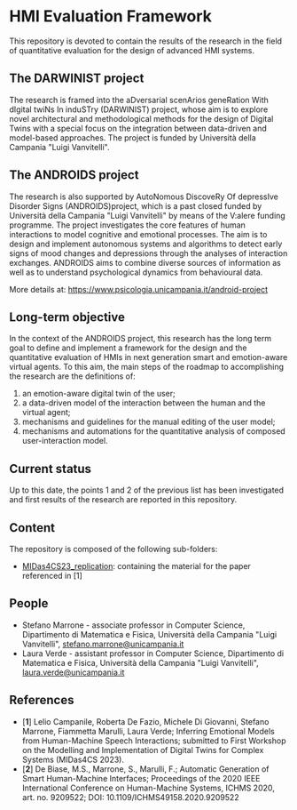 # HMI Evaluation Framework
This repository is devoted to contain the results of the research in the field of quantitative evaluation for the design of advanced HMI systems.

## The DARWINIST project
The research is framed into the aDversarial scenArios geneRation With dIgital twiNs In induSTry (DARWINIST) project, whose aim is to explore novel architectural and methodological methods for the design of Digital Twins with a special focus on the integration between data-driven and model-based approaches. The project is funded by Università della Campania "Luigi Vanvitelli".

## The ANDROIDS project
The research is also supported by AutoNomous DiscoveRy Of depressIve Disorder Signs (ANDROIDS)project, which is a past closed funded by Università della Campania "Luigi Vanvitelli" by means of the V:alere funding programme. The project investigates the core features of human interactions to model cognitive and emotional processes. The aim is to design and implement autonomous systems and algorithms to detect early signs of mood changes and depressions through the analyses of interaction exchanges. ANDROIDS aims to combine diverse sources of information as well as to understand psychological dynamics from behavioural data. 

More details at: https://www.psicologia.unicampania.it/android-project

## Long-term objective
In the context of the ANDROIDS project, this research has the long term goal to define and implement a framework for the design and the quantitative evaluation of HMIs in next generation smart and emotion-aware virtual agents. To this aim, the main steps of the roadmap to accomplishing the research are the definitions of:
1. an emotion-aware digital twin of the user; 
2. a data-driven model of the interaction between the human and the virtual agent;
3. mechanisms and guidelines for the manual editing of the user model;
4. mechanisms and automations for the quantitative analysis of composed user-interaction model.

## Current status
Up to this date, the points 1 and 2 of the previous list has been investigated and first results of the research are reported in this repository.

## Content
The repository is composed of the following sub-folders:
* [MIDas4CS23_replication](/MIDas4CS23_replication/readme.md): containing the material for the paper referenced in [1]

## People
* Stefano Marrone - associate professor in Computer Science, Dipartimento di Matematica e Fisica, Università della Campania "Luigi Vanvitelli", stefano.marrone@unicampania.it
* Laura Verde - assistant professor in Computer Science, Dipartimento di Matematica e Fisica, Università della Campania "Luigi Vanvitelli", laura.verde@unicampania.it

## References
* [**1**] Lelio Campanile, Roberta De Fazio, Michele Di Giovanni, Stefano Marrone, Fiammetta Marulli, Laura Verde; Inferring Emotional Models from Human-Machine Speech Interactions; submitted to First Workshop on the Modelling and Implementation of Digital Twins for Complex Systems (MIDas4CS 2023).
* [**2**] De Biase, M.S., Marrone, S., Marulli, F.; Automatic Generation of Smart Human-Machine Interfaces; Proceedings of the 2020 IEEE International Conference on Human-Machine Systems, ICHMS 2020, art. no. 9209522; DOI: 10.1109/ICHMS49158.2020.9209522
